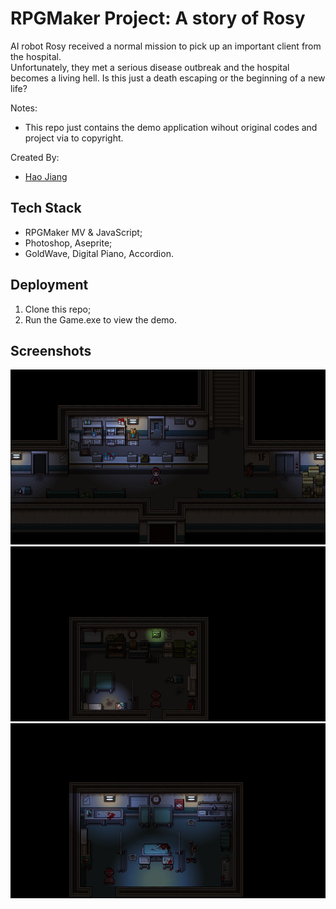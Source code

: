 # RPGMaker Project: A story of Rosy

AI robot Rosy received a normal mission to pick up an important client from the hospital.  
Unfortunately, they met a serious disease outbreak and the hospital becomes a living hell.
Is this just a death escaping or the beginning of a new life?

Notes:
* This repo just contains the demo application wihout original codes and project via to copyright.

Created By:
* [Hao Jiang](https://github.com/HaoJiang0201)

## Tech Stack
* RPGMaker MV & JavaScript;
* Photoshop, Aseprite;
* GoldWave, Digital Piano, Accordion.

## Deployment
1. Clone this repo;
2. Run the Game.exe to view the demo.

## Screenshots
![Screenshot of Budgestory](https://github.com/HaoJiang0201/RPGMaker-RosyNewWayOfLife/blob/master/doc/Hall.jpg?raw=true)
![Screenshot of Budgestory](https://github.com/HaoJiang0201/RPGMaker-RosyNewWayOfLife/blob/master/doc/Office.jpg?raw=true)
![Screenshot of Budgestory](https://github.com/HaoJiang0201/RPGMaker-RosyNewWayOfLife/blob/master/doc/OperationRoom.jpg?raw=true)
